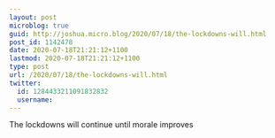```yaml
---
layout: post
microblog: true
guid: http://joshua.micro.blog/2020/07/18/the-lockdowns-will.html
post_id: 1142478
date: 2020-07-18T21:21:12+1100
lastmod: 2020-07-18T21:21:12+1100
type: post
url: /2020/07/18/the-lockdowns-will.html
twitter:
  id: 1284433211091832832
  username: 
---
```

The lockdowns will continue until morale improves
